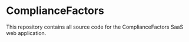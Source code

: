 ComplianceFactors
=================

This repository contains all source code for the ComplianceFactors SaaS web application.